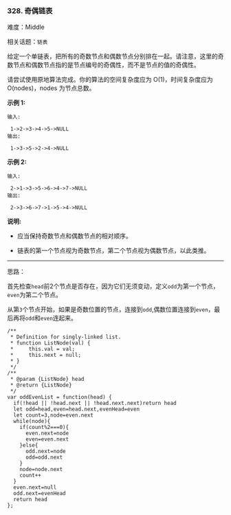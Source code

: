 ### 328. 奇偶链表

难度：Middle

相关话题：`链表`

给定一个单链表，把所有的奇数节点和偶数节点分别排在一起。请注意，这里的奇数节点和偶数节点指的是节点编号的奇偶性，而不是节点的值的奇偶性。



请尝试使用原地算法完成。你的算法的空间复杂度应为 O(1)，时间复杂度应为 O(nodes)，nodes 为节点总数。



**示例 1:** 





```
输入:

 1->2->3->4->5->NULL
输出:

 1->3->5->2->4->NULL

```


**示例 2:** 





```
输入:

 2->1->3->5->6->4->7->NULL 
输出:

 2->3->6->7->1->5->4->NULL
```


**说明:** 




* 应当保持奇数节点和偶数节点的相对顺序。

* 链表的第一个节点视为奇数节点，第二个节点视为偶数节点，以此类推。






-----

思路：

首先检查`head`前2个节点是否存在，因为它们无须变动，定义`odd`为第一个节点，`even`为第二个节点。

从第`3`个节点开始，如果是奇数位置的节点，连接到`odd`,偶数位置连接到`even`，最后再将`odd`和`even`连起来。


```
/**
 * Definition for singly-linked list.
 * function ListNode(val) {
 *     this.val = val;
 *     this.next = null;
 * }
 */
/**
 * @param {ListNode} head
 * @return {ListNode}
 */
var oddEvenList = function(head) {
  if(!head || !head.next || !head.next.next)return head
  let odd=head,even=head.next,evenHead=even
  let count=3,node=even.next
  while(node){
    if(count%2===0){
      even.next=node
      even=even.next
    }else{
      odd.next=node
      odd=odd.next
    }
    node=node.next
    count++
  }
  even.next=null
  odd.next=evenHead
  return head
};



```

